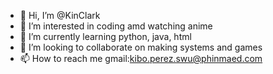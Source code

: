 - 👋 Hi, I’m @KinClark
- 👀 I’m interested in coding amd watching anime
- 🌱 I’m currently learning python, java, html
- 💞️ I’m looking to collaborate on making systems and games
- 📫 How to reach me gmail:kibo.perez.swu@phinmaed.com
